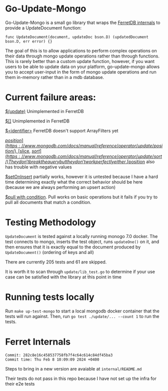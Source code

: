 # Go-Update-Mongo

Go-Update-Mongo is a small go library that wraps the [FerretDB internals](https://github.com/FerretDB/FerretDB/) to provide a UpdateDocument function:
```golang
func UpdateDocument(document, updateDoc bson.D) (updatedDocument bson.D, err error) {}
```

The goal of this is to allow applications to perform complex operations on their data through mongo update operations rather than through functions. This is rarely better than a custom update function, however, if you want users to be able to update data on your platform, go-update-mongo allows you to accept user-input in the form of mongo update operations and run them in-memory rather than in a mdb database.

# Current failure areas:

[$(update)](https://www.mongodb.com/docs/manual/reference/operator/update/positional/) Unimplemented in FerretDB

[$\[\]](https://www.mongodb.com/docs/manual/reference/operator/update/positional-all/) Unimplemented in FerretDB

[$\<identifier\>](https://www.mongodb.com/docs/manual/reference/operator/update/positional-filtered/) FerretDB doesn't support ArrayFilters yet

[$position](https://www.mongodb.com/docs/manual/reference/operator/update/position/), [$slice](https://www.mongodb.com/docs/manual/reference/operator/update/slice/), [$sort](https://www.mongodb.com/docs/manual/reference/operator/update/sort/) They don't break the query but they don't work perfectly either. [$position](https://www.mongodb.com/docs/manual/reference/operator/update/position/) also has trouble with negative values


[$setOnInsert](https://www.mongodb.com/docs/manual/reference/operator/update/setOnInsert/) partially works, however it is untested because I have a hard time determining exactly what the correct behavior should be here (because we are always performing an upsert action)

[$pull with condition](https://www.mongodb.com/docs/manual/reference/operator/update/pull/). Pull works on basic operations but it fails if you try to pull all documents that match a condition.

# Testing Methodology

`UpdateDocument` is tested against a locally running monogo 7.0 docker. The test connects to mongo, inserts the test object, runs `updateOne()` on it, and then ensures that it is exactly equal to the document produced by `UpdateDocument()` (ordering of keys and all)

There are currently 205 tests and 61 are skipped.

It is worth it to scan through `update/lib_test.go` to determine if your use case can be satisfied with the library at this point in time


# Running tests locally

Run `make up-test-mongo` to start a local mongodb docker container that the tests will run against. Then, run `go test ./update/... --count 1` to run the tests.


# Ferret Internals
```
Commit: 282c8e16c458537758fb7f4c64c614c84df45ba3 
Commit time: Thu Feb 8 10:09:09 2024 +0400
```
Steps to bring in a new version are avaiable at `internal/README.md`

Their tests do not pass in this repo because I have not set up the infra for their e2e tests
